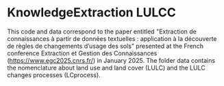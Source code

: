 # KnowledgeExtraction LULCC

This code and data correspond to the paper entitled "Extraction de connaissances à partir de données textuelles : application à la découverte de règles de changements d’usage des sols" presented at the French conference Extraction et Gestion des Connaissances (https://www.egc2025.cnrs.fr/) in January 2025.
The folder data contains the nomenclature about land use and land cover (LULC) and the LULC changes processes (LCprocess). 
 
